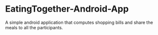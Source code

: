 # EatingTogether-Android-App
A simple android application that computes shopping bills and share the meals to all the participants.

